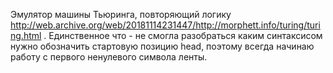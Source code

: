 Эмулятор машины Тьюринга, повторяющий логику http://web.archive.org/web/20181114231447/http://morphett.info/turing/turing.html .
Единственное что - не смогла разобраться каким синтаксисом нужно обозначить стартовую позицию head, поэтому всегда начинаю работу с первого ненулевого символа ленты. 
